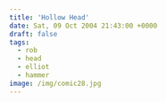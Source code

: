 ```yaml
---
title: 'Hollow Head'
date: Sat, 09 Oct 2004 21:43:00 +0000
draft: false
tags:
  - rob
  - head
  - elliot
  - hammer
image: /img/comic28.jpg
---
```



